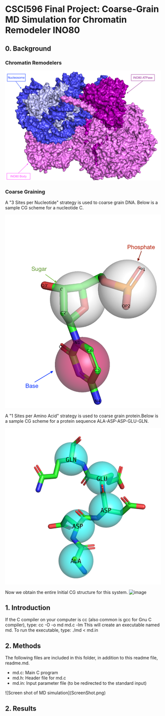 # CSCI596 Final Project: Coarse-Grain MD Simulation for Chromatin Remodeler INO80



## 0. Background

### Chromatin Remodelers
<p align="center">
  <img src="./ino80.png" width="800">
</p>


### Coarse Graining

A "3 Sites per Nucleotide" strategy is used to coarse grain DNA. Below is a sample CG scheme for a nucleotide C.
<p align="center">
  <img src="./Ccgscheme.png" width="800">
</p>

A "1 Sites per Amino Acid" strategy is used to coarse grain protein.Below is a sample CG scheme for a protein sequence ALA-ASP-ASP-GLU-GLN.
<p align="center">
  <img src="./pro_cg_scheme.png" width="800">
</p>

Now we obtain the entire Initial CG structure for this system.
![image](https://user-images.githubusercontent.com/25398675/143984154-7b7f0b93-97b7-4076-8595-bdf312867ebc.png)


## 1. Introduction
If the C compiler on your computer is cc (also common is gcc for Gnu C
compiler), type:
cc -O -o md md.c -lm
This will create an executable named md. To run the executable, type:
./md < md.in
## 2. Methods
The following files are included in this folder, in addition to this readme
file, readme.md.
<ul>
<li>md.c: Main C program</li>
<li>md.h: Header file for md.c</li>
<li>md.in: Input parameter file (to be redirected to the standard input)</li>
</ul>
![Screen shot of MD simulation](ScreenShot.png)

## 2. Results
